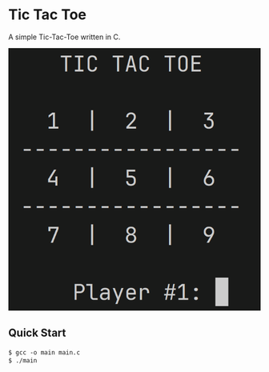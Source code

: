 # Tic Tac Toe

A simple Tic-Tac-Toe written in C.

![thumbnail](thumbnail.png)

## Quick Start

```console
$ gcc -o main main.c
$ ./main
```
